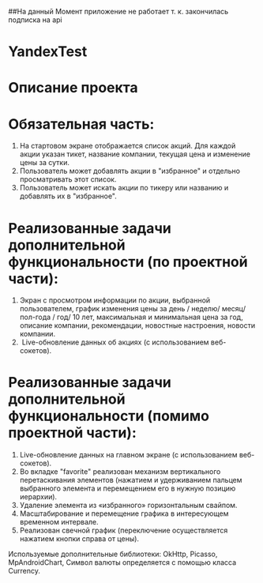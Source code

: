 ##На данный Момент приложение не работает т. к. закончилась подписка на api

# YandexTest

# Описание проекта

# Обязательная часть:
  1. На стартовом экране отображается список акций. Для каждой акции указан тикет, название компании, 
  текущая цена и изменение цены за сутки. 
  2. Пользователь может добавлять акции в "избранное" и отдельно просматривать этот список. 
  3. Пользователь может искать акции по тикеру или названию и добавлять их в "избранное".
 
# Реализованные задачи дополнительной функциональности (по проектной части): 
  1. Экран с просмотром информации по акции, выбранной пользователем, график изменения цены 
  за день / неделю/ месяц/ пол-года / год/ 10 лет, максимальная и минимальная цена за год, описание компании, 
  рекомендации, новостные настроения, новости компании.
  2.  Live-обновление данных об акциях (с использованием веб-сокетов). 
		
# Реализованные задачи дополнительной функциональности (помимо проектной части): 
  1. Live-обновление данных на главном экране (с использованием веб-сокетов). 
  2. Во вкладке "favorite" реализован механизм вертикального перетаскивания элементов (нажатием и удерживанием 
  пальцем выбранного элемента и перемещением его в нужную позицию иерархии).
  3. Удаление элемента из «избранного» горизонтальным свайпом.
  4. Масштабирование и перемещение графика в интересующем временном интервале.
  5. Реализован свечной график (переключение осуществляется нажатием кнопки справа от цены).
		
Используемые дополнительные библиотеки: OkHttp, Picasso, MpAndroidChart, 
Символ валюты определяется с помощью класса Currency.
